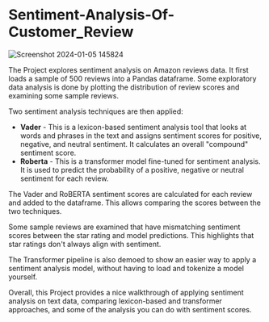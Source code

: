 # Sentiment-Analysis-Of-Customer_Review

![Screenshot 2024-01-05 145824](https://github.com/rajmangesh/Sentiment-Analysis-/assets/95671470/c2bfb807-3b15-4de0-a974-508b659396c9)


The Project explores sentiment analysis on Amazon reviews data. It first loads a sample of 500 reviews into a Pandas dataframe. Some exploratory data analysis is done by plotting the distribution of review scores and examining some sample reviews.

Two sentiment analysis techniques are then applied:

- **Vader** - This is a lexicon-based sentiment analysis tool that looks at words and phrases in the text and assigns 
              sentiment scores for positive, negative, and neutral sentiment. It calculates an overall "compound" sentiment 
              score.
- **Roberta** - This is a transformer model fine-tuned for sentiment analysis. It is used to predict the probability of a 
                positive, negative or neutral sentiment for each review.
  
The Vader and RoBERTA sentiment scores are calculated for each review and added to the dataframe. This allows comparing the scores between the two techniques.

Some sample reviews are examined that have mismatching sentiment scores between the star rating and model predictions. This highlights that star ratings don't always align with sentiment.

The Transformer pipeline is also demoed to show an easier way to apply a sentiment analysis model, without having to load and tokenize a model yourself.

Overall, this Project provides a nice walkthrough of applying sentiment analysis on text data, comparing lexicon-based and transformer approaches, and some of the analysis you can do with sentiment scores. 
